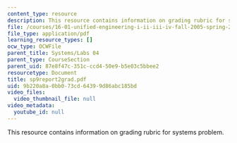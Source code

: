 ```yaml
---
content_type: resource
description: This resource contains information on grading rubric for systems problem.
file: /courses/16-01-unified-engineering-i-ii-iii-iv-fall-2005-spring-2006/9b220a8a0bb073cd64399d86abc185bd_sp9report2grad.pdf
file_type: application/pdf
learning_resource_types: []
ocw_type: OCWFile
parent_title: Systems/Labs 04
parent_type: CourseSection
parent_uid: 87e8f47c-351c-ccd4-50e9-b5e03c5bbee2
resourcetype: Document
title: sp9report2grad.pdf
uid: 9b220a8a-0bb0-73cd-6439-9d86abc185bd
video_files:
  video_thumbnail_file: null
video_metadata:
  youtube_id: null
---
```

This resource contains information on grading rubric for systems problem.

